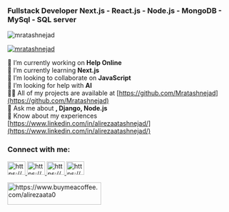 ###  Fullstack Developer Next.js - React.js - Node.js - MongoDB - MySql - SQL server

<p align="left"> 
    <img src="https://komarev.com/ghpvc/?username=mratashnejad&label=Profile%20views&color=0e75b6&style=flat" alt="mratashnejad" /> 
</p>

<p align="left"> 
    <a href="https://github.com/ryo-ma/github-profile-trophy">
        <img src="https://github-profile-trophy.vercel.app/?username=mratashnejad" alt="mratashnejad" />
    </a> 
</p>

🔭 I’m currently working on **Help Online** <br>
🌱 I’m currently learning **Next.js** <br>
👯 I’m looking to collaborate on **JavaScript** <br>
🤝 I’m looking for help with **AI** <br>
👨‍💻 All of my projects are available at [https://github.com/Mratashnejad](https://github.com/Mratashnejad) <br>
💬 Ask me about **, Django, Node.js** <br>
📄 Know about my experiences [https://www.linkedin.com/in/alirezaatashnejad/](https://www.linkedin.com/in/alirezaatashnejad/)

### Connect with me:

<a href="https://dev.to/https://dev.to/mratashnejad" target="_blank">
    <img src="https://raw.githubusercontent.com/rahuldkjain/github-profile-readme-generator/master/src/images/icons/Social/devto.svg" alt="https://dev.to/mratashnejad" height="30" width="40" />
</a>
<a href="https://linkedin.com/in/https://www.linkedin.com/in/alirezaatashnejad/" target="_blank">
    <img src="https://raw.githubusercontent.com/rahuldkjain/github-profile-readme-generator/master/src/images/icons/Social/linked-in-alt.svg" alt="https://www.linkedin.com/in/alirezaatashnejad/" height="30" width="40" />
</a>
<a href="https://stackoverflow.com/users/https://stackoverflow.com/users/13326869/alireza-atashnejad?tab=profile" target="_blank">
    <img src="https://raw.githubusercontent.com/rahuldkjain/github-profile-readme-generator/master/src/images/icons/Social/stack-overflow.svg" alt="https://stackoverflow.com/users/13326869/alireza-atashnejad?tab=profile" height="30" width="40" />
</a>
<a href="https://kaggle.com/https://www.kaggle.com/alirezaatashnejad" target="_blank">
    <img src="https://raw.githubusercontent.com/rahuldkjain/github-profile-readme-generator/master/src/images/icons/Social/kaggle.svg" alt="https://www.kaggle.com/alirezaatashnejad" height="30" width="40" />
</a>


<p align="left">
    <a href="https://www.buymeacoffee.com/https://www.buymeacoffee.com/alirezaata0">
        <img src="https://cdn.buymeacoffee.com/buttons/v2/default-yellow.png" height="50" width="210" alt="https://www.buymeacoffee.com/alirezaata0" />
    </a>
</p>
